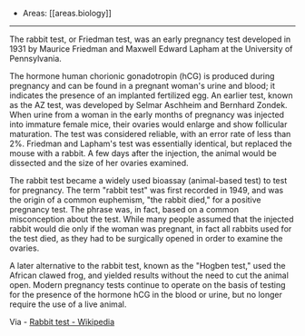 
- Areas: [[areas.biology]]

---

The rabbit test, or Friedman test, was an early pregnancy test developed in 1931 by Maurice Friedman and Maxwell Edward Lapham at the University of Pennsylvania.

The hormone human chorionic gonadotropin (hCG) is produced during pregnancy and can be found in a pregnant woman's urine and blood; it indicates the presence of an implanted fertilized egg. An earlier test, known as the AZ test, was developed by Selmar Aschheim and Bernhard Zondek. When urine from a woman in the early months of pregnancy was injected into immature female mice, their ovaries would enlarge and show follicular maturation. The test was considered reliable, with an error rate of less than 2%. Friedman and Lapham's test was essentially identical, but replaced the mouse with a rabbit. A few days after the injection, the animal would be dissected and the size of her ovaries examined.

The rabbit test became a widely used bioassay (animal-based test) to test for pregnancy. The term "rabbit test" was first recorded in 1949, and was the origin of a common euphemism, "the rabbit died," for a positive pregnancy test. The phrase was, in fact, based on a common misconception about the test. While many people assumed that the injected rabbit would die only if the woman was pregnant, in fact all rabbits used for the test died, as they had to be surgically opened in order to examine the ovaries.

A later alternative to the rabbit test, known as the "Hogben test," used the African clawed frog, and yielded results without the need to cut the animal open. Modern pregnancy tests continue to operate on the basis of testing for the presence of the hormone hCG in the blood or urine, but no longer require the use of a live animal.

Via - [Rabbit test - Wikipedia](https://en.wikipedia.org/wiki/Rabbit_test)
